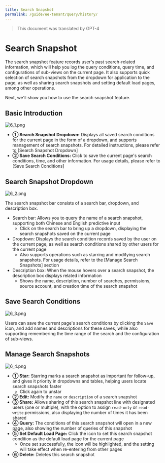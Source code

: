 ```yaml
---
title: Search Snapshot
permalink: /guide/ee-tenant/query/history/
---
```


> This document was translated by GPT-4

# Search Snapshot

The search snapshot feature records user's past search-related information, which will help you log the query conditions, query time, and configurations of sub-views on the current page. It also supports quick selection of search snapshots from the dropdown for application to the page, as well as sharing search snapshots and setting default load pages, among other operations.

Next, we'll show you how to use the search snapshot feature.

## Basic Introduction

![6_1.png](https://yunshan-guangzhou.oss-cn-beijing.aliyuncs.com/pub/pic/20230922650d6263c60c9.png)

- **① Search Snapshot Dropdown:** Displays all saved search conditions for the current page in the form of a dropdown, and supports management of search snapshots. For detailed instructions, please refer to [Search Snapshot Dropdown]
- **② Save Search Conditions:** Click to save the current page's search conditions, time, and other information. For usage details, please refer to [Save Search Conditions]

## Search Snapshot Dropdown

![6_2.png](https://yunshan-guangzhou.oss-cn-beijing.aliyuncs.com/pub/pic/20230922650d626419381.png)

The search snapshot bar consists of a search bar, dropdown, and description box.

- Search bar: Allows you to query the name of a search snapshot, supporting both Chinese and English predictive input
  - Click on the search bar to bring up a dropdown, displaying the search snapshots saved on the current page
- Dropdown: Displays the search condition records saved by the user on the current page, as well as search conditions shared by other users for the current page
  - Also supports operations such as starring and modifying search snapshots. For usage details, refer to the [Manage Search Snapshots] section
- Description box: When the mouse hovers over a search snapshot, the description box displays related information
  - Shows the name, description, number of searches, permissions, source account, and creation time of the search snapshot

## Save Search Conditions

![6_3.png](https://yunshan-guangzhou.oss-cn-beijing.aliyuncs.com/pub/pic/20230922650d6264dba0a.png)

Users can save the current page's search conditions by clicking the `Save` icon, and add names and descriptions for these saves, while also supporting remembering the time range of the search and the configuration of sub-views.

## Manage Search Snapshots

![6_4.png](https://yunshan-guangzhou.oss-cn-beijing.aliyuncs.com/pub/pic/20230922650d6265ca207.png)

- **① Star:** Starring marks a search snapshot as important for follow-up, and gives it priority in dropdowns and tables, helping users locate search snapshots faster
  - Click again to unstar
- **② Edit:** Modify the `name` or `description` of a search snapshot
- **③ Share:** Allows sharing of this search snapshot line with designated users (one or multiple), with the option to assign `read-only` or `read-write` permissions, also displaying the number of times it has been shared
- **④ Query:** The conditions of this search snapshot will open in a new page, also showing the number of queries of this snapshot
- **⑤ Set Default Load Page:** Click the icon to set this search snapshot condition as the default load page for the current page
  - Once set successfully, the icon will be highlighted, and the setting will take effect when re-entering from other pages
- **⑥ Delete:** Deletes this search snapshot
